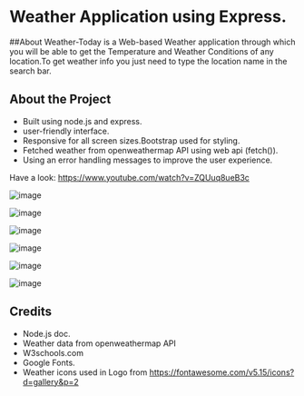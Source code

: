 # Weather Application using Express.
##About
Weather-Today is a Web-based Weather application through which you will be able to get the Temperature and Weather Conditions of any location.To get weather info you just need to type the location name in the search bar.

## About the Project

- Built using node.js and express.
- user-friendly interface.
- Responsive for all screen sizes.Bootstrap used for styling. 
- Fetched weather from  openweathermap API using web api (fetch()).
- Using an error handling messages to improve the user experience.


Have a look: https://www.youtube.com/watch?v=ZQUuq8ueB3c

![image](https://user-images.githubusercontent.com/66158960/160456649-ee190e6a-f715-4491-887c-0f6acb7fdff0.png)

![image](https://user-images.githubusercontent.com/66158960/160456689-8dc4bd01-c30d-42bf-88da-bd3a76bc20a6.png)

![image](https://user-images.githubusercontent.com/66158960/160456715-de07a92b-d75e-4cd0-b38f-44ca413ad850.png)

![image](https://user-images.githubusercontent.com/66158960/160456761-c6fc363b-18f2-42dd-9269-7b34bf9e73d0.png)

![image](https://user-images.githubusercontent.com/66158960/160456740-b4d3e5d9-a2ad-4391-95e8-e25eba37bdb5.png)

![image](https://user-images.githubusercontent.com/66158960/160456784-28c2c38d-b7ca-4370-a2d4-71d36c556a19.png)
 
 
 
 
 
 
## Credits
- Node.js doc.
- Weather data from openweathermap API
- W3schools.com
- Google Fonts.
- Weather icons used in Logo from https://fontawesome.com/v5.15/icons?d=gallery&p=2













